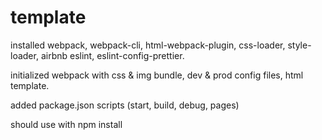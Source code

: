 # template
installed webpack, webpack-cli, html-webpack-plugin, css-loader, style-loader, airbnb eslint, eslint-config-prettier.

initialized webpack with css & img bundle, dev & prod config files, html template.

added package.json scripts (start, build, debug, pages)

should use with npm install
